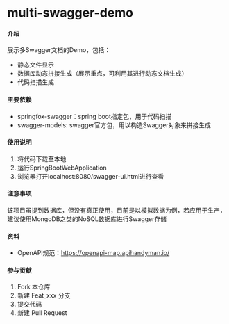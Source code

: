 # multi-swagger-demo

#### 介绍
展示多Swagger文档的Demo，包括：
* 静态文件显示
* 数据库动态拼接生成（展示重点，可利用其进行动态文档生成）
* 代码扫描生成

#### 主要依赖
* springfox-swagger：spring boot指定包，用于代码扫描
* swagger-models: swagger官方包，用以构造Swagger对象来拼接生成

#### 使用说明
1.  将代码下载至本地
2.  运行SpringBootWebApplication
3.  浏览器打开localhost:8080/swagger-ui.html进行查看

#### 注意事项
该项目虽提到数据库，但没有真正使用，目前是以模拟数据为例，若应用于生产，建议使用MongoDB之类的NoSQL数据库进行Swagger存储

#### 资料
* OpenAPI规范：https://openapi-map.apihandyman.io/

#### 参与贡献
1.  Fork 本仓库
2.  新建 Feat_xxx 分支
3.  提交代码
4.  新建 Pull Request